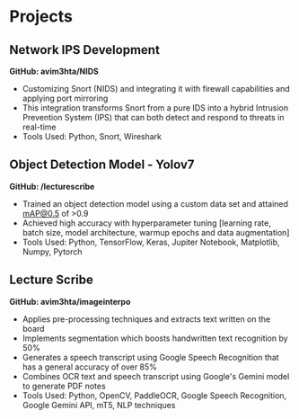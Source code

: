 # Projects

## Network IPS Development
**GitHub: avim3hta/NIDS**

- Customizing Snort (NIDS) and integrating it with firewall capabilities and applying port mirroring
- This integration transforms Snort from a pure IDS into a hybrid Intrusion Prevention System (IPS) that can both detect and respond to threats in real-time
- Tools Used: Python, Snort, Wireshark

## Object Detection Model - Yolov7
**GitHub: /lecturescribe**

- Trained an object detection model using a custom data set and attained mAP@0.5 of >0.9
- Achieved high accuracy with hyperparameter tuning [learning rate, batch size, model architecture, warmup epochs and data augmentation]
- Tools Used: Python, TensorFlow, Keras, Jupiter Notebook, Matplotlib, Numpy, Pytorch

## Lecture Scribe
**GitHub: avim3hta/imageinterpo**

- Applies pre-processing techniques and extracts text written on the board
- Implements segmentation which boosts handwritten text recognition by 50%
- Generates a speech transcript using Google Speech Recognition that has a general accuracy of over 85%
- Combines OCR text and speech transcript using Google's Gemini model to generate PDF notes
- Tools Used: Python, OpenCV, PaddleOCR, Google Speech Recognition, Google Gemini API, mT5, NLP techniques
